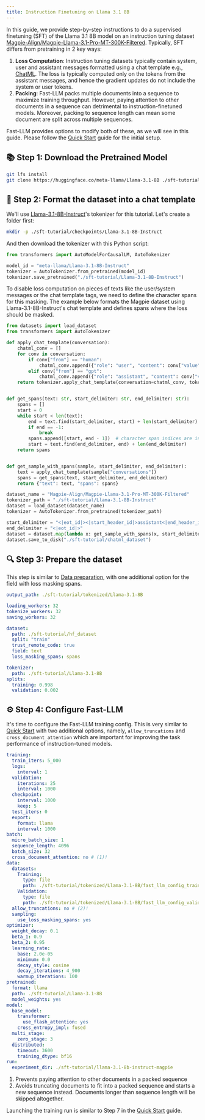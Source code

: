 ```yaml
---
title: Instruction Finetuning on Llama 3.1 8B
---
```



In this guide, we provide step-by-step instructions to do a supervised finetuning (SFT) of the Llama 3.1 8B model on an instruction tuning dataset [Magpie-Align/Magpie-Llama-3.1-Pro-MT-300K-Filtered](https://huggingface.co/datasets/Magpie-Align/Magpie-Llama-3.1-Pro-MT-300K-Filtered). Typically, SFT differs from pretraining in 2 key ways:

1. **Loss Computation**: Instruction tuning datasets typically contain system, user and assistant messages formatted using a chat template e.g., [ChatML](https://github.com/openai/openai-python/blob/release-v0.28.0/chatml.md). The loss is typically computed only on the tokens from the assistant messages, and hence the gradient updates do not include the system or user tokens.
2. **Packing**: Fast-LLM packs multiple documents into a sequence to maximize training throughput. However, paying attention to other documents in a sequence can detrimental to instruction-finetuned models. Moreover, packing to sequence length can mean some document are split across multiple sequences.

Fast-LLM provides options to modify both of these, as we will see in this guide. Please follow the [Quick Start](../quick-start.md) guide for the initial setup.

## 📚 Step 1: Download the Pretrained Model

```bash
git lfs install
git clone https://huggingface.co/meta-llama/Llama-3.1-8B ./sft-tutorial/Llama-3.1-8B
```

## 🔄 Step 2: Format the dataset into a chat template

We'll use [Llama-3.1-8B-Instruct](https://huggingface.co/meta-llama/Llama-3.1-8B-Instruct)'s tokenizer for this tutorial.
Let's create a folder first:

```bash
mkdir -p ./sft-tutorial/checkpoints/Llama-3.1-8B-Instruct
```

And then download the tokenizer with this Python script:

```python
from transformers import AutoModelForCausalLM, AutoTokenizer

model_id = "meta-llama/Llama-3.1-8B-Instruct"
tokenizer = AutoTokenizer.from_pretrained(model_id)
tokenizer.save_pretrained("./sft-tutorial/Llama-3.1-8B-Instruct")
```

To disable loss computation on pieces of texts like the user/system messages or the chat template tags, we need to define the character spans for this masking. The example below formats the Magpie dataset using Llama-3.1-8B-Instruct's chat template and defines spans where the loss should be masked.

```python
from datasets import load_dataset
from transformers import AutoTokenizer

def apply_chat_template(conversation):
    chatml_conv = []
    for conv in conversation:
        if conv["from"] == "human":
            chatml_conv.append({"role": "user", "content": conv["value"]})
        elif conv["from"] == "gpt":
            chatml_conv.append({"role": "assistant", "content": conv["value"]})
    return tokenizer.apply_chat_template(conversation=chatml_conv, tokenize=False)


def get_spans(text: str, start_delimiter: str, end_delimiter: str):
    spans = []
    start = 0
    while start < len(text):
        end = text.find(start_delimiter, start) + len(start_delimiter)
        if end == -1:
            break
        spans.append([start, end - 1])  # character span indices are inclusive
        start = text.find(end_delimiter, end) + len(end_delimiter)
    return spans


def get_sample_with_spans(sample, start_delimiter, end_delimiter):
    text = apply_chat_template(sample["conversations"])
    spans = get_spans(text, start_delimiter, end_delimiter)
    return {"text": text, "spans": spans}

dataset_name = "Magpie-Align/Magpie-Llama-3.1-Pro-MT-300K-Filtered"
tokenizer_path = "./sft-tutorial/Llama-3.1-8B-Instruct"
dataset = load_dataset(dataset_name)
tokenizer = AutoTokenizer.from_pretrained(tokenizer_path)

start_delimiter = "<|eot_id|><|start_header_id|>assistant<|end_header_id|>\n\n"
end_delimiter = "<|eot_id|>"
dataset = dataset.map(lambda x: get_sample_with_spans(x, start_delimiter, end_delimiter), num_proc=16)
dataset.save_to_disk("./sft-tutorial/chatml_dataset")
```

## 🔍 Step 3: Prepare the dataset

This step is similar to [Data preparation](data-preparation.md), with one additional option for the field with loss masking spans.

```yaml
output_path: ./sft-tutorial/tokenized/Llama-3.1-8B

loading_workers: 32
tokenize_workers: 32
saving_workers: 32

dataset:
  path: ./sft-tutorial/hf_dataset
  split: "train"
  trust_remote_code: true
  field: text
  loss_masking_spans: spans

tokenizer:
  path: ./sft-tutorial/Llama-3.1-8B
splits:
  training: 0.998
  validation: 0.002
```

## ⚙️ Step 4: Configure Fast-LLM

It's time to configure the Fast-LLM training config. This is very similar to [Quick Start](../quick-start.md) with two additional options, namely, `allow_truncations` and `cross_document_attention` which are important for improving the task performance of instruction-tuned models.

```yaml
training:
  train_iters: 5_000
  logs:
    interval: 1
  validation:
    iterations: 25
    interval: 1000
  checkpoint:
    interval: 1000
    keep: 5
  test_iters: 0
  export:
    format: llama
    interval: 1000
batch:
  micro_batch_size: 1
  sequence_length: 4096
  batch_size: 32
  cross_document_attention: no # (1)!
data:
  datasets:
    Training:
      type: file
      path: ./sft-tutorial/tokenized/Llama-3.1-8B/fast_llm_config_training.yaml
    Validation:
      type: file
      path: ./sft-tutorial/tokenized/Llama-3.1-8B/fast_llm_config_validation.yaml
  allow_truncations: no # (2)!
  sampling:
    use_loss_masking_spans: yes
optimizer:
  weight_decay: 0.1
  beta_1: 0.9
  beta_2: 0.95
  learning_rate:
    base: 2.0e-05
    minimum: 0.0
    decay_style: cosine
    decay_iterations: 4_900
    warmup_iterations: 100
pretrained:
  format: llama
  path: ./sft-tutorial/Llama-3.1-8B
  model_weights: yes
model:
  base_model:
    transformer:
      use_flash_attention: yes
    cross_entropy_impl: fused
  multi_stage:
    zero_stage: 3
  distributed:
    timeout: 3600
    training_dtype: bf16
run:
  experiment_dir: ./sft-tutorial/llama-3.1-8b-instruct-magpie
```

1. Prevents paying attention to other documents in a packed sequence
2. Avoids truncating documents to fit into a packed sequence and starts a new sequence instead. Documents longer than sequence length will be skipped altogether.

Launching the training run is similar to Step 7 in the [Quick Start](../quick-start.md) guide.
